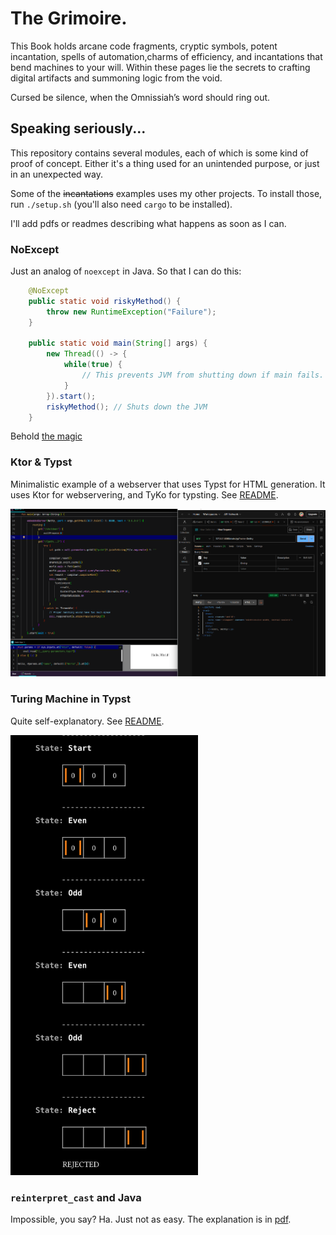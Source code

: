 # The Grimoire.

This Book holds arcane code fragments, cryptic symbols, 
potent incantation, spells of automation,charms of efficiency,
and incantations that bend machines to your will.
Within these pages lie the secrets to crafting 
digital artifacts and summoning logic from the void.

Cursed be silence, when the Omnissiah’s word should ring out.

## Speaking seriously...

This repository contains several modules, each of which is some kind of 
proof of concept. Either it's a thing used for an unintended purpose, or 
just in an unexpected way. 

Some of the ~~incantations~~ examples uses my other projects. 
To install those, run `./setup.sh` (you'll also need `cargo` to be installed).

I'll add pdfs or readmes describing what happens as soon as I can.

### NoExcept

Just an analog of `noexcept` in Java. So that I can do this:

```java
    @NoExcept
    public static void riskyMethod() {
        throw new RuntimeException("Failure");
    }

    public static void main(String[] args) {
        new Thread(() -> {
            while(true) {
                // This prevents JVM from shutting down if main fails.
            }
        }).start();
        riskyMethod(); // Shuts down the JVM
    }
```

Behold [the magic](noexcept/) 

### Ktor & Typst

Minimalistic example of a webserver that uses Typst for HTML generation. It uses Ktor for webservering, and TyKo for typsting. See [README](ktor-with-typst/README.md).

![screenshot.png](ktor-with-typst/screenshot.png)

### Turing Machine in Typst

Quite self-explanatory. See [README](typst-turing-machine/README.md).

<img src="./typst-turing-machine/examples/zero.png" width="300" />

### `reinterpret_cast` and Java

Impossible, you say? Ha. Just not as easy. The explanation is in [pdf](reinterpret_cast/reinterpret-cast-and-java.pdf).
